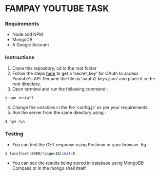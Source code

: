 # FAMPAY YOUTUBE TASK

### Requirements
* Node and NPM
* MongoDB
* A Google Account

### Instructions
1. Clone this repository, cd to the root folder
2. Follow the steps [here](https://github.com/googleapis/google-api-nodejs-client#oauth2-client) to get a 'secret_key' for OAuth to access Youtube's API. Rename the file as 'oauth2.keys.json' and place it in the root directory.
3. Open terminal and run the following command :
```sh
$ npm install
```
4. Change the variables in the file 'config.js' as per your requirements.
5. Run the server from the same directory using :
```sh
$ npm run
```

### Testing
* You can test the GET response using Postman or your browser. Eg -
```sh
$ localhost:8000/?page=1&limit=5
```
* You can see the results being stored in database using MongoDB Compass or in the mongo shell itself.